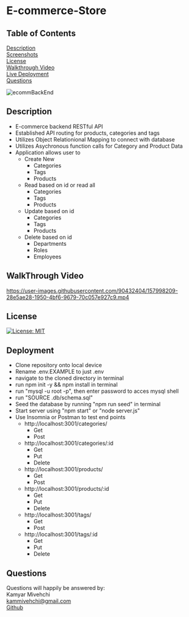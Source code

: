 # E-commerce-Store

## Table of Contents
 [Description](#Description)
 <br>
 [Screenshots](#Screenshots)
 <br>
 [License](#license)
 <br>
 [Walkthrough Video](#Walkthrough)
 <br>
 [Live Deployment](#Deployment)
 <br>
 [Questions](#questions)
 
 ![ecommBackEnd](https://user-images.githubusercontent.com/90432404/157997450-777aefa9-71ad-4a6f-affd-fbee0135afe4.gif)
 
 ## Description
 + E-commerce backend RESTful API
 + Established API routing for products, categories and tags
 + Utilizes Object Relationional Mapping to connect with database
 + Utilizes Asychronous function calls for Category and Product Data
 + Application allows user to
   + Create New
     + Categories
     + Tags
     + Products
   + Read based on id or read all
     + Categories
     + Tags
     + Products
   + Update based on id
     + Categories
     + Tags
     + Products
   + Delete based on id
     + Departments
     + Roles
     + Employees
 
 ## WalkThrough Video


https://user-images.githubusercontent.com/90432404/157998209-28e5ae28-1950-4bf6-9679-70c057e927c9.mp4



## License 
[![License: MIT](https://img.shields.io/badge/License-MIT-yellow.svg)](https://opensource.org/licenses/MIT)


## Deployment
- Clone repository onto local device
- Rename .env.EXAMPLE to just .env
- navigate to the cloned directory in terminal
- run npm init -y && npm install in terminal
- run "mysql -u root -p", then enter password to acces mysql shell
- run "SOURCE .db/schema.sql"
- Seed the database by running "npm run seed" in terminal
- Start server using "npm start" or "node server.js"
- Use Insomnia or Postman to test end points
  + http://localhost:3001/categories/
    + Get
    + Post
  + http://localhost:3001/categories/:id
    + Get
    + Put
    + Delete
  + http://localhost:3001/products/
    + Get
    + Post
  + http://localhost:3001/products/:id
    + Get
    + Put
    + Delete
  + http://localhost:3001/tags/
    + Get
    + Post
  + http://localhost:3001/tags/:id
    + Get
    + Put
    + Delete
## Questions

Questions will happily be answered by:
<br>
Kamyar Mivehchi
<br>
[kammivehchi@gmail.com](mailto:kammivehchi@gmail.com)
<br>
[Github](https://github.com/Kam-Mivehchi)
